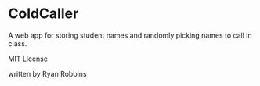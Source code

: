 # ColdCaller
A web app for storing student names and randomly picking names to call in class.

MIT License

written by Ryan Robbins

